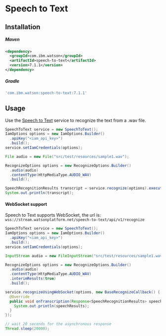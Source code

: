 # Speech to Text

## Installation

##### Maven
```xml
<dependency>
  <groupId>com.ibm.watson</groupId>
  <artifactId>speech-to-text</artifactId>
  <version>7.1.1</version>
</dependency>
```

##### Gradle
```gradle
'com.ibm.watson:speech-to-text:7.1.1'
```

## Usage
Use the [Speech to Text][speech_to_text] service to recognize the text from a .wav file.

```java
SpeechToText service = new SpeechToText();
IamOptions options = new IamOptions.Builder()
  .apiKey("<iam_api_key>")
  .build();
service.setIamCredentials(options);

File audio = new File("src/test/resources/sample1.wav");

RecognizeOptions options = new RecognizeOptions.Builder()
  .audio(audio)
  .contentType(HttpMediaType.AUDIO_WAV)
  .build();

SpeechRecognitionResults transcript = service.recognize(options).execute().getResult();
System.out.println(transcript);
```

#### WebSocket support

Speech to Text supports WebSocket, the url is: `wss://stream.watsonplatform.net/speech-to-text/api/v1/recognize`

```java
SpeechToText service = new SpeechToText();
IamOptions options = new IamOptions.Builder()
  .apiKey("<iam_api_key>")
  .build();
service.setIamCredentials(options);

InputStream audio = new FileInputStream("src/test/resources/sample1.wav");

RecognizeOptions options = new RecognizeOptions.Builder()
  .audio(audio)
  .contentType(HttpMediaType.AUDIO_WAV)
  .interimResults(true)
  .build();

service.recognizeUsingWebSocket(options, new BaseRecognizeCallback() {
  @Override
  public void onTranscription(Response<SpeechRecognitionResults> speechResults) {
    System.out.println(speechResults);
  }
});

// wait 20 seconds for the asynchronous response
Thread.sleep(20000);
```

[speech_to_text]: https://cloud.ibm.com/docs/services/speech-to-text?topic=speech-to-text-about
